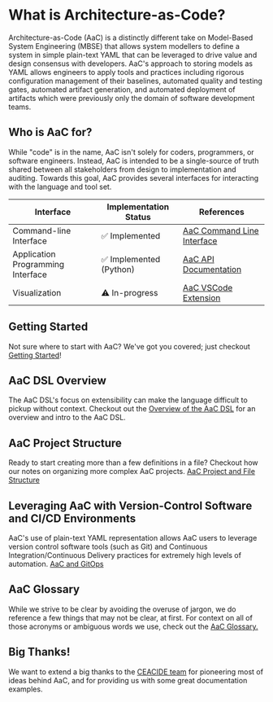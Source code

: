# What is Architecture-as-Code?
Architecture-as-Code (AaC) is a distinctly different take on Model-Based System Engineering (MBSE) that allows system modellers to define a system in simple plain-text YAML that can be leveraged to drive value and design consensus with developers. AaC's approach to storing models as YAML allows engineers to apply tools and practices including rigorous configuration management of their baselines, automated quality and testing gates, automated artifact generation, and automated deployment of artifacts which were previously only the domain of software development teams.

## Who is AaC for?
While "code" is in the name, AaC isn't solely for coders, programmers, or software engineers. Instead, AaC is intended to be a single-source of truth shared between all stakeholders from design to implementation and auditing. Towards this goal, AaC provides several interfaces for interacting with the language and tool set.

| Interface                         | Implementation Status    | References                                  |
|-----------------------------------|--------------------------|---------------------------------------------|
| Command-line Interface            | ✅ Implemented           | [AaC Command Line Interface](./aac_cli)     |
| Application Programming Interface | ✅ Implemented (Python)  | [AaC API Documentation](../../index)|
| Visualization                     | ⚠️ In-progress           | [AaC VSCode Extension](../vscode_extension/index) |

## Getting Started
Not sure where to start with AaC? We've got you covered; just checkout
[Getting Started](./getting_started)!

## AaC DSL Overview
The AaC DSL's focus on extensibility can make the language difficult to pickup without context. Checkout out the
[Overview of the AaC DSL](./aac_language) for an overview and intro to the AaC DSL.

## AaC Project Structure
Ready to start creating more than a few definitions in a file? Checkout how our notes on organizing more complex AaC projects.
[AaC Project and File Structure](./project_structure)

## Leveraging AaC with Version-Control Software and CI/CD Environments
AaC's use of plain-text YAML representation allows AaC users to leverage version control software tools (such as Git) and Continuous Integration/Continuous Delivery practices for extremely high levels of automation.
[AaC and GitOps](./aac_gitops)

## AaC Glossary
While we strive to be clear by avoiding the overuse of jargon, we do reference a few things that may not be clear, at first. For context on all of those acronyms or ambiguous words we use, check out the
[AaC Glossary.](./glossary)

## Big Thanks!
We want to extend a big thanks to the [CEACIDE team](https://northropgrumman.github.io/jellyfish/) for pioneering most of ideas behind AaC, and for providing us with some great documentation examples.
